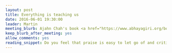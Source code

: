 ```yaml
---
layout: post
title: Everything is teaching us
date: 2016-06-01 19:30:00
leader: Martin
meeting_blurb: Ajahn Chah's book <a href="https://www.abhayagiri.org/books/everything-is-teaching-us"><i>Everything is Teaching Us</i></a> is available to read online at no charge.
keep_blurb_after_meeting: yes
allow_comments: yes
reading_snippet: Do you feel that praise is easy to let go of and criticism is hard to let go of? They are really equal.
---
```


